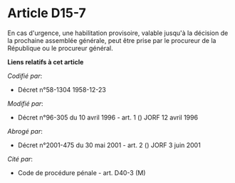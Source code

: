# Article D15-7

En cas d'urgence, une habilitation provisoire, valable jusqu'à la décision de la prochaine assemblée générale, peut être
prise par le procureur de la République ou le procureur général.

**Liens relatifs à cet article**

_Codifié par_:

  - Décret n°58-1304 1958-12-23

_Modifié par_:

  - Décret n°96-305 du 10 avril 1996 - art. 1 () JORF 12 avril 1996

_Abrogé par_:

  - Décret n°2001-475 du 30 mai 2001 - art. 2 () JORF 3 juin 2001

_Cité par_:

  - Code de procédure pénale - art. D40-3 (M)
